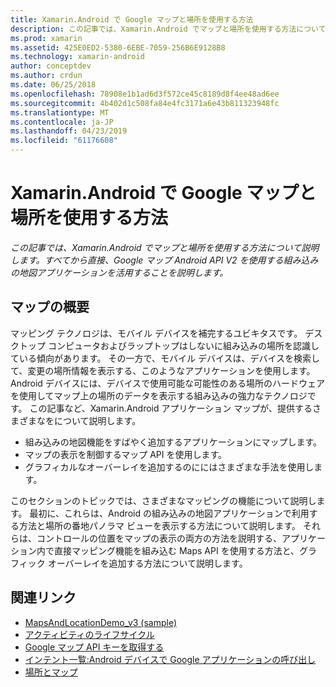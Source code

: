 ```yaml
---
title: Xamarin.Android で Google マップと場所を使用する方法
description: この記事では、Xamarin.Android でマップと場所を使用する方法について説明します。 すべてから直接、Google マップ Android API V2 を使用する組み込みの地図アプリケーションを活用することを説明します。
ms.prod: xamarin
ms.assetid: 425E0ED2-5380-6EBE-7059-256B6E9128B8
ms.technology: xamarin-android
author: conceptdev
ms.author: crdun
ms.date: 06/25/2018
ms.openlocfilehash: 78908e1b1ad6d3f572ce45c8189d8f4ee48ad6ee
ms.sourcegitcommit: 4b402d1c508fa84e4fc3171a6e43b811323948fc
ms.translationtype: MT
ms.contentlocale: ja-JP
ms.lasthandoff: 04/23/2019
ms.locfileid: "61176608"
---
```

# <a name="how-to-use-google-maps-and-location-with-xamarinandroid"></a>Xamarin.Android で Google マップと場所を使用する方法

_この記事では、Xamarin.Android でマップと場所を使用する方法について説明します。すべてから直接、Google マップ Android API V2 を使用する組み込みの地図アプリケーションを活用することを説明します。_

## <a name="maps-overview"></a>マップの概要

マッピング テクノロジは、モバイル デバイスを補完するユビキタスです。 デスクトップ コンピュータおよびラップトップはしないに組み込みの場所を認識している傾向があります。 その一方で、モバイル デバイスは、デバイスを検索して、変更の場所情報を表示する、このようなアプリケーションを使用します。 Android デバイスには、デバイスで使用可能な可能性のある場所のハードウェアを使用してマップ上の場所のデータを表示する組み込みの強力なテクノロジです。 この記事など、Xamarin.Android アプリケーション マップが、提供するさまざまなをについて説明します。 

-  組み込みの地図機能をすばやく追加するアプリケーションにマップします。
-  マップの表示を制御するマップ API を使用します。
-  グラフィカルなオーバーレイを追加するのににはさまざまな手法を使用します。

このセクションのトピックでは、さまざまなマッピングの機能について説明します。
最初に、これらは、Android の組み込みの地図アプリケーションで利用する方法と場所の番地パノラマ ビューを表示する方法について説明します。 それらは、コントロールの位置をマップの表示の両方の方法を説明する、アプリケーション内で直接マッピング機能を組み込む Maps API を使用する方法と、グラフィック オーバーレイを追加する方法について説明します。


## <a name="related-links"></a>関連リンク

- [MapsAndLocationDemo_v3 (sample)](https://developer.xamarin.com/samples/monodroid/MapsAndLocationDemo_v3/)
- [アクティビティのライフサイクル](~/android/app-fundamentals/activity-lifecycle/index.md)
- [Google マップ API キーを取得する](~/android/platform/maps-and-location/maps/obtaining-a-google-maps-api-key.md)
- [インテント一覧:Android デバイスで Google アプリケーションの呼び出し](https://developer.android.com/guide/appendix/g-app-intents.html)
- [場所とマップ](https://developer.android.com/guide/topics/location/index.html)
